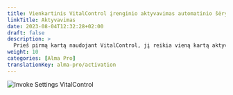 ```yaml
---
title: Vienkartinis VitalControl įrenginio aktyvavimas automatinio šėryklos nustatymuose
linkTitle: Aktyvavimas
date: 2023-08-04T12:32:28+02:00
draft: false
description: >
  Prieš pirmą kartą naudojant VitalControl, jį reikia vieną kartą aktyvuoti Alma Pro šėryklos nustatymuose.
weight: 10
categories: [Alma Pro]
translationKey: alma-pro/activation
---
```


![Invoke Settings VitalControl](../images/open-settings-vitalcontrol.png "Invoke settings menu VitalControl")
